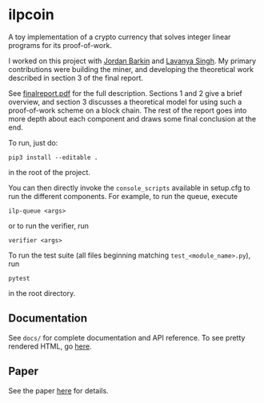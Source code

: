 # ilpcoin

A toy implementation of a crypto currency that solves integer linear programs for its proof-of-work. 

I worked on this project with [Jordan Barkin](https://github.com/jordanbarkin) and [Lavanya Singh](https://github.com/lsingh123). My primary contributions were building the miner, and developing the theoretical work described in section 3 of the final report.

See [finalreport.pdf](https://github.com/lukekenworthy/ilpcoin/blob/main/finalreport.pdf) for the full description. Sections 1 and 2 give a brief overview, and section 3 discusses a theoretical model for using such a proof-of-work scheme on a block chain. The rest of the report goes into more depth about each component and draws some final conclusion at the end.


To run, just do:

```
pip3 install --editable .
```
in the root of the project.

You can then directly invoke the `console_scripts` available in setup.cfg to run the different components. For example, to run the queue, execute

```
ilp-queue <args>
```

or to run the verifier, run

```
verifier <args>
```

To run the test suite (all files beginning matching `test_<module_name>.py`), run
```
pytest
```
in the root directory.

## Documentation

See `docs/` for complete documentation and API reference. To see pretty rendered HTML, go [here](https://htmlpreview.github.io/?https://raw.githubusercontent.com/lsingh123/ilpcoin/main/docs/index.html).

## Paper

See the paper [here](https://github.com/lsingh123/ilpcoin/blob/main/ilpcoin_paper.pdf) for details.
